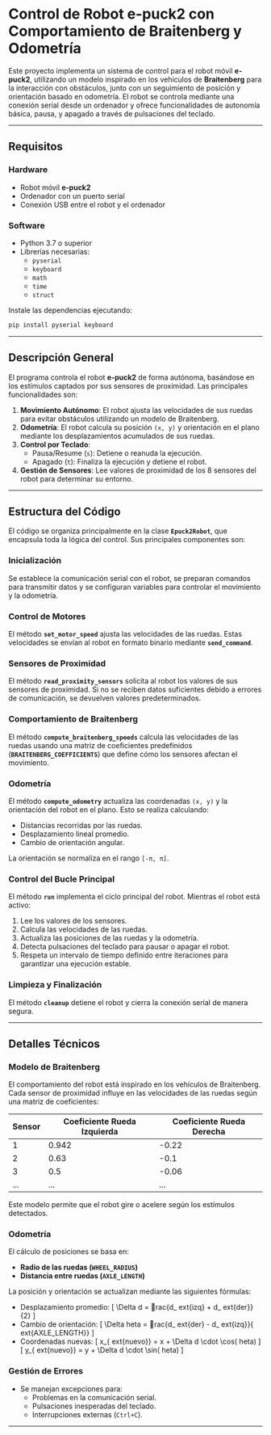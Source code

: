 
# **Control de Robot e-puck2 con Comportamiento de Braitenberg y Odometría**

Este proyecto implementa un sistema de control para el robot móvil **e-puck2**, utilizando un modelo inspirado en los vehículos de **Braitenberg** para la interacción con obstáculos, junto con un seguimiento de posición y orientación basado en odometría. El robot se controla mediante una conexión serial desde un ordenador y ofrece funcionalidades de autonomía básica, pausa, y apagado a través de pulsaciones del teclado.

---

## **Requisitos**

### **Hardware**
- Robot móvil **e-puck2**
- Ordenador con un puerto serial
- Conexión USB entre el robot y el ordenador

### **Software**
- Python 3.7 o superior
- Librerías necesarias:
  - `pyserial`
  - `keyboard`
  - `math`
  - `time`
  - `struct`

Instale las dependencias ejecutando:  
```bash
pip install pyserial keyboard
```

---

## **Descripción General**

El programa controla el robot **e-puck2** de forma autónoma, basándose en los estímulos captados por sus sensores de proximidad. Las principales funcionalidades son:
1. **Movimiento Autónomo**: El robot ajusta las velocidades de sus ruedas para evitar obstáculos utilizando un modelo de Braitenberg.
2. **Odometría**: El robot calcula su posición `(x, y)` y orientación en el plano mediante los desplazamientos acumulados de sus ruedas.
3. **Control por Teclado**:
   - Pausa/Resume (`s`): Detiene o reanuda la ejecución.
   - Apagado (`t`): Finaliza la ejecución y detiene el robot.
4. **Gestión de Sensores**: Lee valores de proximidad de los 8 sensores del robot para determinar su entorno.

---

## **Estructura del Código**

El código se organiza principalmente en la clase **`Epuck2Robot`**, que encapsula toda la lógica del control. Sus principales componentes son:

### **Inicialización**
Se establece la comunicación serial con el robot, se preparan comandos para transmitir datos y se configuran variables para controlar el movimiento y la odometría.

### **Control de Motores**
El método **`set_motor_speed`** ajusta las velocidades de las ruedas. Estas velocidades se envían al robot en formato binario mediante **`send_command`**.

### **Sensores de Proximidad**
El método **`read_proximity_sensors`** solicita al robot los valores de sus sensores de proximidad. Si no se reciben datos suficientes debido a errores de comunicación, se devuelven valores predeterminados.

### **Comportamiento de Braitenberg**
El método **`compute_braitenberg_speeds`** calcula las velocidades de las ruedas usando una matriz de coeficientes predefinidos (**`BRAITENBERG_COEFFICIENTS`**) que define cómo los sensores afectan el movimiento.

### **Odometría**
El método **`compute_odometry`** actualiza las coordenadas `(x, y)` y la orientación del robot en el plano. Esto se realiza calculando:
- Distancias recorridas por las ruedas.
- Desplazamiento lineal promedio.
- Cambio de orientación angular.

La orientación se normaliza en el rango `[-π, π]`.

### **Control del Bucle Principal**
El método **`run`** implementa el ciclo principal del robot. Mientras el robot está activo:
1. Lee los valores de los sensores.
2. Calcula las velocidades de las ruedas.
3. Actualiza las posiciones de las ruedas y la odometría.
4. Detecta pulsaciones del teclado para pausar o apagar el robot.
5. Respeta un intervalo de tiempo definido entre iteraciones para garantizar una ejecución estable.

### **Limpieza y Finalización**
El método **`cleanup`** detiene el robot y cierra la conexión serial de manera segura.

---

## **Detalles Técnicos**

### **Modelo de Braitenberg**
El comportamiento del robot está inspirado en los vehículos de Braitenberg. Cada sensor de proximidad influye en las velocidades de las ruedas según una matriz de coeficientes:

| Sensor | Coeficiente Rueda Izquierda | Coeficiente Rueda Derecha |
|--------|------------------------------|---------------------------|
| 1      | 0.942                        | -0.22                    |
| 2      | 0.63                         | -0.1                     |
| 3      | 0.5                          | -0.06                    |
| ...    | ...                          | ...                      |

Este modelo permite que el robot gire o acelere según los estímulos detectados.

### **Odometría**
El cálculo de posiciones se basa en:
- **Radio de las ruedas (`WHEEL_RADIUS`)**
- **Distancia entre ruedas (`AXLE_LENGTH`)**

La posición y orientación se actualizan mediante las siguientes fórmulas:
- Desplazamiento promedio:
  \[
  \Delta d = rac{d_	ext{izq} + d_	ext{der}}{2}
  \]
- Cambio de orientación:
  \[
  \Delta 	heta = rac{d_	ext{der} - d_	ext{izq}}{	ext{AXLE\_LENGTH}}
  \]
- Coordenadas nuevas:
  \[
  x_{	ext{nuevo}} = x + \Delta d \cdot \cos(	heta)
  \]
  \[
  y_{	ext{nuevo}} = y + \Delta d \cdot \sin(	heta)
  \]

### **Gestión de Errores**
- Se manejan excepciones para:
  - Problemas en la comunicación serial.
  - Pulsaciones inesperadas del teclado.
  - Interrupciones externas (`Ctrl+C`).

---

